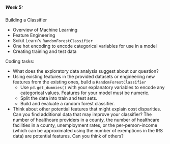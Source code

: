 ##### Week 5:
Building a Classifier
- Overview of Machine Learning
- Feature Engineering
- Scikit Learn's `RandomForestClassifier` 
- One hot encoding to encode categorical variables for use in a model
- Creating training and test data

Coding tasks:
 - What does the exploratory data analysis suggest about our question?
 - Using existing features in the provided datasets or engineering new features from the existing ones, build a `RandomForestClassifier`
    - Use `pd.get_dummies()` with your explanatory variables to encode any categorical values. Features for your model must be numeric.
     - Split the data into train and test sets.
    - Build and evaluate a random forest classifier.
 - Think about other potential features that might explain cost disparities. Can you find additional data that may improve your classifier? The number of healthcare providers in a county, the number of healthcare facilities in a county, unemployment rates, or the per-person-income (which can be approximated using the number of exemptions in the IRS data) are potential features. Can you think of others?
 

    